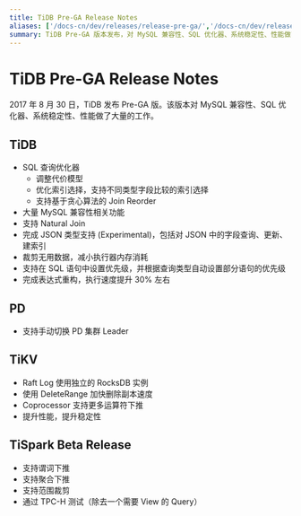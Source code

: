 ```yaml
---
title: TiDB Pre-GA Release Notes
aliases: ['/docs-cn/dev/releases/release-pre-ga/','/docs-cn/dev/releases/prega/']
summary: TiDB Pre-GA 版本发布，对 MySQL 兼容性、SQL 优化器、系统稳定性、性能做了大量工作。TiDB 改进了 SQL 查询优化器、大量 MySQL 兼容性相关功能、支持 Natural Join、JSON 类型支持、裁剪无用数据、支持在 SQL 语句中设置优先级、完成表达式重构。PD 支持手动切换 PD 集群 Leader。TiKV 改进了 Raft Log 使用独立的 RocksDB 实例、使用 DeleteRange 加快删除副本速度、Coprocessor 支持更多运算符下推、提升性能和稳定性。TiSpark Beta Release 支持谓词下推、支持聚合下推、支持范围裁剪。
---
```


# TiDB Pre-GA Release Notes

2017 年 8 月 30 日，TiDB 发布 Pre-GA 版。该版本对 MySQL 兼容性、SQL 优化器、系统稳定性、性能做了大量的工作。

## TiDB

+ SQL 查询优化器
    - 调整代价模型
    - 优化索引选择，支持不同类型字段比较的索引选择
    - 支持基于贪心算法的 Join Reorder
+ 大量 MySQL 兼容性相关功能
+ 支持 Natural Join
+ 完成 JSON 类型支持 (Experimental)，包括对 JSON 中的字段查询、更新、建索引
+ 裁剪无用数据，减小执行器内存消耗
+ 支持在 SQL 语句中设置优先级，并根据查询类型自动设置部分语句的优先级
+ 完成表达式重构，执行速度提升 30% 左右

## PD

+ 支持手动切换 PD 集群 Leader

## TiKV

+ Raft Log 使用独立的 RocksDB 实例
+ 使用 DeleteRange 加快删除副本速度
+ Coprocessor 支持更多运算符下推
+ 提升性能，提升稳定性

## TiSpark Beta Release

+ 支持谓词下推
+ 支持聚合下推
+ 支持范围裁剪
+ 通过 TPC-H 测试（除去一个需要 View 的 Query）
